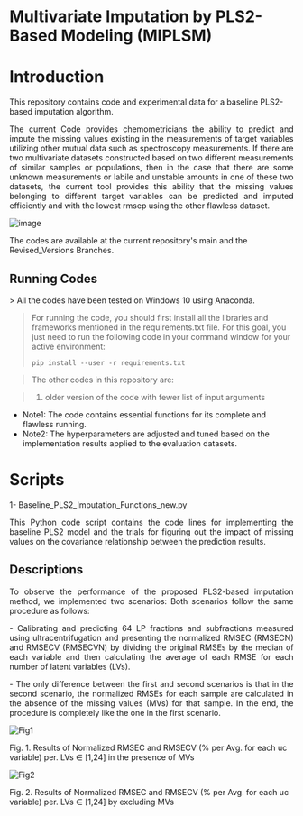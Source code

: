 # Multivariate Imputation by PLS2-Based Modeling (MIPLSM)

# Introduction
This repository contains code and experimental data for a baseline PLS2-based imputation algorithm.

<p align="justify">
The current Code provides chemometricians the ability to predict and impute the missing values existing in the measurements of target variables utilizing other mutual data such as spectroscopy measurements. If there are two multivariate datasets constructed based on two different measurements of similar samples or populations, then in the case that there are some unknown measurements or labile and unstable amounts in one of these two datasets, the current tool provides this ability that the missing values belonging to different target variables can be predicted and imputed efficiently and with the lowest rmsep using the other flawless dataset. 
</p>

![image](https://github.com/ashkantashk/MIPLSM/assets/53473481/a262d12a-5c54-4b9c-af10-eaced5b1d8b1)

The codes are available at the current repository's main and the Revised_Versions Branches. 


## Running Codes
<p align="justify">
> All the codes have been tested on Windows 10 using Anaconda.

> For running the code, you should first install all the libraries and frameworks mentioned in the requirements.txt file. For this goal, you just need to run the following code in your command window for your active environment:
>
>     pip install --user -r requirements.txt

> The other codes in this repository are:

> 1. older version of the code with fewer list of input arguments 

* Note1: The code contains essential functions for its complete and flawless running.
* Note2: The hyperparameters are adjusted and tuned based on the implementation results applied to the evaluation datasets.
  
# Scripts
1- Baseline_PLS2_Imputation_Functions_new.py
<p align="justify">
This Python code script contains the code lines for implementing the baseline PLS2 model and the trials for figuring out the impact of missing values on the covariance relationship between the prediction results.

</p>

## Descriptions

<p align="justify">
To observe the performance of the proposed PLS2-based imputation method, we implemented two scenarios: 
 Both scenarios follow the same procedure as follows:
</p>

<p align="justify">
  - Calibrating and predicting 64 LP fractions and subfractions measured using ultracentrifugation and presenting the normalized RMSEC (RMSECN) and RMSECV (RMSECVN) by dividing the original RMSEs by the median of each variable and then calculating the average of each RMSE for each number of latent variables (LVs). 
</p>
<p align="justify">
  - The only difference between the first and second scenarios is that in the second scenario, the normalized RMSEs for each sample are calculated in the absence of the missing values (MVs) for that sample. In the end, the procedure is completely like the one in the first scenario.
</p>

![Fig1](https://github.com/ashkantashk/Baseline_PLS2_Model/assets/53473481/89ca87c1-12a9-4dab-abef-3caecdc5e08c)

Fig. 1. Results of Normalized RMSEC and RMSECV (% per Avg. for each uc variable) per. LVs ∈ [1,24] in the presence of MVs 

![Fig2](https://github.com/ashkantashk/Baseline_PLS2_Model/assets/53473481/45a92290-520e-4045-bc3b-63c2d6b6511f)

Fig. 2. Results of Normalized RMSEC and RMSECV (% per Avg. for each uc variable) per. LVs ∈ [1,24] by excluding MVs
